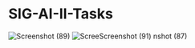 # SIG-AI-II-Tasks
![Screenshot (89)](https://github.com/user-attachments/assets/f53fbbc5-77a5-4e68-b9f1-df507d001d48)
![Scree![Screenshot (91)](https://github.com/user-attachments/assets/cdc04488-312d-47a3-aab7-0d0a51e07982)
nshot (87)](https://github.com/user-attachments/assets/4a94c5c0-f173-4bf1-b443-deae0180b860)
